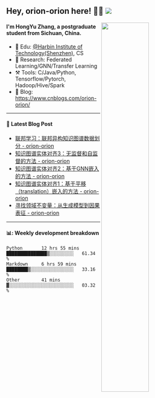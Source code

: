 <!--
 * @Descripttion: 
 * @Version: 1.0
 * @Author: ZhangHongYu
 * @Date: 2022-03-13 11:15:04
 * @LastEditors: ZhangHongYu
 * @LastEditTime: 2022-07-03 14:37:10
-->
## Hey, orion-orion here! 👋🏻  ![](https://komarev.com/ghpvc/?username=orion-orion)


<img align="right" src="https://github-readme-stats.vercel.app/api?username=orion-orion&show_icons=true&hide_border=true" width="50%">

#### I'm HongYu Zhang, a postgraduate student from Sichuan, China.
- 🏫 Edu: [@Harbin Institute of Technology(Shenzhen)](https://www.hitsz.edu.cn/index.html), CS
- 🔭 Research: Federated Learning/GNN/Transfer Learning
- ⚒️ Tools: C/Java/Python, Tensorflow/Pytorch, Hadoop/Hive/Spark
- 📗 Blog: https://www.cnblogs.com/orion-orion/ 

___

#### 📕  Latest Blog Post 
<!-- BLOG-POST-LIST:START -->
- [联邦学习：联邦异构知识图谱数据划分 - orion-orion](https://www.cnblogs.com/orion-orion/p/16829566.html)
- [知识图谱实体对齐3：无监督和自监督的方法 - orion-orion](https://www.cnblogs.com/orion-orion/p/16814589.html)
- [知识图谱实体对齐2：基于GNN嵌入的方法 - orion-orion](https://www.cnblogs.com/orion-orion/p/16790701.html)
- [知识图谱实体对齐1：基于平移（translation）嵌入的方法 - orion-orion](https://www.cnblogs.com/orion-orion/p/16743610.html)
- [寻找领域不变量：从生成模型到因果表征 - orion-orion](https://www.cnblogs.com/orion-orion/p/16729545.html)
<!-- BLOG-POST-LIST:END -->

____

#### 📊: Weekly development breakdown
<!--START_SECTION:waka-->

```text
Python       12 hrs 55 mins  ███████████████▒░░░░░░░░░   61.34 %
Markdown     6 hrs 59 mins   ████████▒░░░░░░░░░░░░░░░░   33.16 %
Other        41 mins         ▓░░░░░░░░░░░░░░░░░░░░░░░░   03.32 %
```

<!--END_SECTION:waka-->













